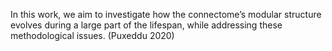 In this work, we aim to investigate how the connectome’s modular structure evolves during a large part of the lifespan, while addressing these methodological issues. (Puxeddu 2020)

